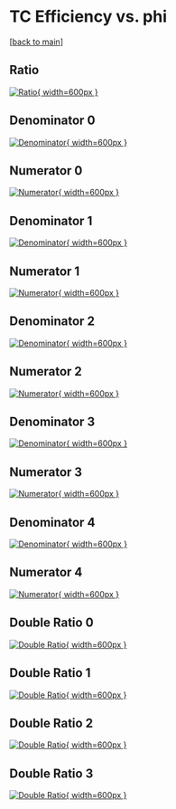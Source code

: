 # TC Efficiency vs. phi

[[back to main](./)]



## Ratio

[![Ratio](../mtv/var/TC_xtr_321_0_eff_phi.png){ width=600px }](../mtv/var/TC_xtr_321_0_eff_phi.pdf)

## Denominator 0

[![Denominator](../mtv/den/TC_xtr_321_0_eff_phi_den0.png){ width=600px }](../mtv/den/TC_xtr_321_0_eff_phi_den0.pdf)

## Numerator 0

[![Numerator](../mtv/num/TC_xtr_321_0_eff_phi_num0.png){ width=600px }](../mtv/num/TC_xtr_321_0_eff_phi_num0.pdf)

## Denominator 1

[![Denominator](../mtv/den/TC_xtr_321_0_eff_phi_den1.png){ width=600px }](../mtv/den/TC_xtr_321_0_eff_phi_den1.pdf)

## Numerator 1

[![Numerator](../mtv/num/TC_xtr_321_0_eff_phi_num1.png){ width=600px }](../mtv/num/TC_xtr_321_0_eff_phi_num1.pdf)

## Denominator 2

[![Denominator](../mtv/den/TC_xtr_321_0_eff_phi_den2.png){ width=600px }](../mtv/den/TC_xtr_321_0_eff_phi_den2.pdf)

## Numerator 2

[![Numerator](../mtv/num/TC_xtr_321_0_eff_phi_num2.png){ width=600px }](../mtv/num/TC_xtr_321_0_eff_phi_num2.pdf)

## Denominator 3

[![Denominator](../mtv/den/TC_xtr_321_0_eff_phi_den3.png){ width=600px }](../mtv/den/TC_xtr_321_0_eff_phi_den3.pdf)

## Numerator 3

[![Numerator](../mtv/num/TC_xtr_321_0_eff_phi_num3.png){ width=600px }](../mtv/num/TC_xtr_321_0_eff_phi_num3.pdf)

## Denominator 4

[![Denominator](../mtv/den/TC_xtr_321_0_eff_phi_den4.png){ width=600px }](../mtv/den/TC_xtr_321_0_eff_phi_den4.pdf)

## Numerator 4

[![Numerator](../mtv/num/TC_xtr_321_0_eff_phi_num4.png){ width=600px }](../mtv/num/TC_xtr_321_0_eff_phi_num4.pdf)

## Double Ratio 0

[![Double Ratio](../mtv/ratio/TC_xtr_321_0_eff_phi_ratio0.png){ width=600px }](../mtv/ratio/TC_xtr_321_0_eff_phi_ratio0.pdf)

## Double Ratio 1

[![Double Ratio](../mtv/ratio/TC_xtr_321_0_eff_phi_ratio1.png){ width=600px }](../mtv/ratio/TC_xtr_321_0_eff_phi_ratio1.pdf)

## Double Ratio 2

[![Double Ratio](../mtv/ratio/TC_xtr_321_0_eff_phi_ratio2.png){ width=600px }](../mtv/ratio/TC_xtr_321_0_eff_phi_ratio2.pdf)

## Double Ratio 3

[![Double Ratio](../mtv/ratio/TC_xtr_321_0_eff_phi_ratio3.png){ width=600px }](../mtv/ratio/TC_xtr_321_0_eff_phi_ratio3.pdf)

